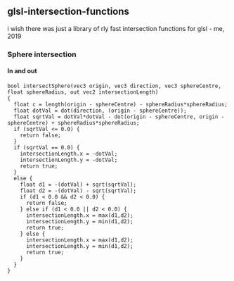 ## glsl-intersection-functions

i wish there was just a library of rly fast intersection functions for glsl - me, 2019

### Sphere intersection

#### In and out

```
bool intersectSphere(vec3 origin, vec3 direction, vec3 sphereCentre, float sphereRadius, out vec2 intersectionLength)
{
  float c = length(origin - sphereCentre) - sphereRadius*sphereRadius;
  float dotVal = dot(direction, (origin - sphereCentre));
  float sqrtVal = dotVal*dotVal - dot(origin - sphereCentre, origin - sphereCentre) + sphereRadius*sphereRadius;
  if (sqrtVal <= 0.0) {
    return false;
  }
  if (sqrtVal == 0.0) {
    intersectionLength.x = -dotVal;
    intersectionLength.y = -dotVal;
    return true;
  }
  else {
    float d1 = -(dotVal) + sqrt(sqrtVal);
    float d2 = -(dotVal) - sqrt(sqrtVal);
    if (d1 < 0.0 && d2 < 0.0) {
      return false;
    } else if (d1 < 0.0 || d2 < 0.0) {
      intersectionLength.x = max(d1,d2);
      intersectionLength.y = min(d1,d2);
      return true;
    } else {
      intersectionLength.x = max(d1,d2);
      intersectionLength.y = min(d1,d2);
      return true;
    }
  }
}
```
